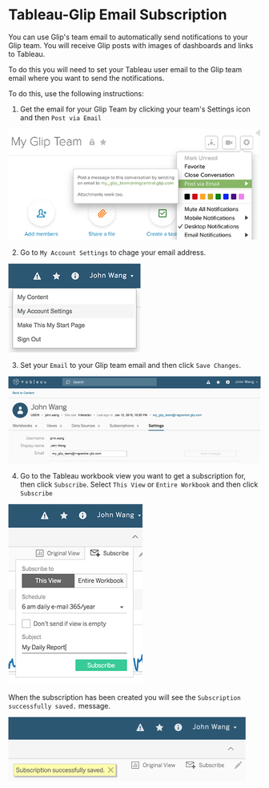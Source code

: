 # Tableau-Glip Email Subscription

You can use Glip's team email to automatically send notifications to your Glip team. You will receive Glip posts with images of dashboards and links to Tableau.

To do this you will need to set your Tableau user email to the Glip team email where you want to send the notifications. 

To do this, use the following instructions:

1) Get the email for your Glip Team by clicking your team's Settings icon and then `Post via Email`

![](tableau_01_glip_email_2.png)

2) Go to `My Account Settings` to chage your email address.

![](tableau_02_my_account_settings_2.png)

3) Set your `Email` to your Glip team email and then click `Save Changes`.

![](tableau_03_update_email_2.png)

4) Go to the Tableau workbook view you want to get a subscription for, then click `Subscribe`. Select `This View` or `Entire Workbook` and then click `Subscribe`

![](tableau_04_subscribe_2.png)

When the subscription has been created you will see the `Subscription successfully saved.` message.

![](tableau_05_subscribed.png)